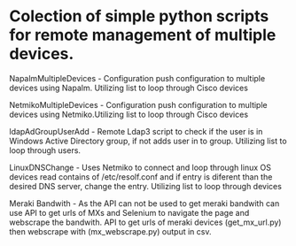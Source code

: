 
# Colection of simple python scripts for remote management of multiple devices.

NapalmMultipleDevices - Configuration push configuration to multiple devices using Napalm. Utilizing list to loop through Cisco devices

NetmikoMultipleDevices - Configuration push configuration to multiple devices using Netmiko.Utilizing list to loop through Cisco devices

ldapAdGroupUserAdd - Remote Ldap3 script to check if the user is in Windows Active Directory group, if not adds user in to group. 
                     Utilizing list to loop through users.
                     
LinuxDNSChange - Uses Netmiko to connect and loop through linux OS devices read contains of /etc/resolf.conf and if entry is
                 diferent than the desired DNS server, change the entry. Utilizing list to loop through devices

Meraki Bandwith - As the API can not be used to get meraki bandwith can use API to get urls of MXs and Selenium to navigate the page and webscrape the bandwith. API to get urls of meraki devices (get_mx_url.py) then webscrape with (mx_webscrape.py) output in csv.
